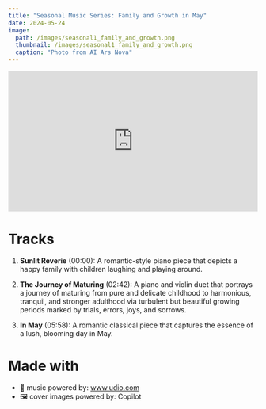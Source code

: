 ```yaml
---
title: "Seasonal Music Series: Family and Growth in May"
date: 2024-05-24
image: 
  path: /images/seasonal1_family_and_growth.png
  thumbnail: /images/seasonal1_family_and_growth.png
  caption: "Photo from AI Ars Nova"
---
```

<div style="position: relative; padding-bottom: 56.25%; height: 0; overflow: hidden; max-width: 100%; height: auto; margin-bottom: 20px;">
  <iframe style="position: absolute; top: 0; left: 0; width: 100%; height: 100%;" src="https://www.youtube.com/embed/0m1U-tjbfU0?si=UQJc2UnD0QjHgGrq" title="YouTube video player" frameborder="0" allow="accelerometer; autoplay; clipboard-write; encrypted-media; gyroscope; picture-in-picture; web-share" referrerpolicy="strict-origin-when-cross-origin" allowfullscreen></iframe>
</div>

# Tracks
1. **Sunlit Reverie** (00:00): A romantic-style piano piece that depicts a happy family with children laughing and playing around.

2. **The Journey of Maturing** (02:42): A piano and violin duet that portrays a journey of maturing from pure and delicate childhood to harmonious, tranquil, and stronger adulthood via turbulent but beautiful growing periods marked by trials, errors, joys, and sorrows.

3. **In May** (05:58): A romantic classical piece that captures the essence of a lush, blooming day in May.

# Made with 
- 🎵 music powered by: www.udio.com
- 🖼️ cover images powered by: Copilot